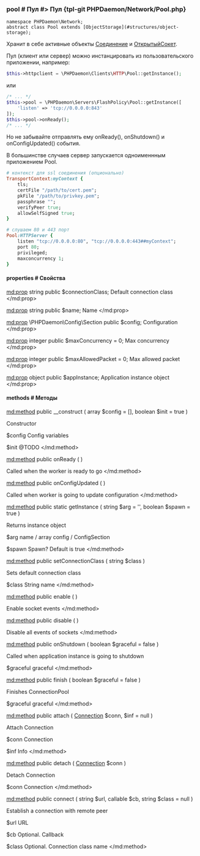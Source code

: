 ### pool # Пул #> Пул {tpl-git PHPDaemon/Network/Pool.php}

```php:p
namespace PHPDaemon\Network;
abstract class Pool extends [ObjectStorage](#structures/object-storage);
```

Хранит в себе активные объекты [Соединение](#network/connection) и [ОткрытыйСокет](#network/boundsocket).

Пул (клиент или сервер) можно инстанцировать из пользовательского приложении, например:

```php
$this->httpclient = \PHPDaemon\Clients\HTTP\Pool::getInstance();
```

или

```php
/* ... */
$this->pool = \PHPDaemon\Servers\FlashPolicy\Pool::getInstance([
    'listen' => 'tcp://0.0.0.0:843'
]);
$this->pool->onReady();
/* ... */
```

Но не забывайте отправлять ему onReady(), onShutdown() и onConfigUpdated() события.

В большинстве случаев сервер запускается одноименнным приложением Pool.

```ruby
# контекст для ssl соединения (опционально)
TransportContext:myContext {
    tls;
    certFile "/path/to/cert.pem";
    pkFile "/path/to/privkey.pem";
    passphrase "";
    verifyPeer true;
    allowSelfSigned true;
}

# слушаем 80 и 443 порт
Pool:HTTPServer {
    listen "tcp://0.0.0.0:80", "tcp://0.0.0.0:443##myContext";
    port 80;
    privileged;
    maxconcurrency 1;
}
```

#### properties # Свойства

<md:prop>
string public $connectionClass;
Default connection class
</md:prop>

<md:prop>
string public $name;
Name
</md:prop>

<md:prop>
\PHPDaemon\Config\Section public $config;
Configuration
</md:prop>

<md:prop>
integer public $maxConcurrency = 0;
Max concurrency
</md:prop>

<md:prop>
integer public $maxAllowedPacket = 0;
Max allowed packet
</md:prop>

<md:prop>
object public $appInstance;
Application instance object
</md:prop>

#### methods # Методы

<md:method>
public __construct ( array $config = [], boolean $init = true )

Constructor

$config
Config variables

$init
@TODO
</md:method>

<md:method>
public onReady ( )

Called when the worker is ready to go
</md:method>

<md:method>
public onConfigUpdated ( )

Called when worker is going to update configuration
</md:method>

<md:method>
public static getInstance ( string $arg = '', boolean $spawn = true )

Returns instance object

$arg
name / array config / ConfigSection

$spawn
Spawn? Default is true
</md:method>

<md:method>
public setConnectionClass ( string $class )

Sets default connection class

$class
String name
</md:method>

<md:method>
public enable ( )

Enable socket events
</md:method>

<md:method>
public disable ( )

Disable all events of sockets
</md:method>

<md:method>
public onShutdown ( boolean $graceful = false )

Called when application instance is going to shutdown

$graceful
graceful
</md:method>

<md:method>
public finish ( boolean $graceful = false )

Finishes ConnectionPool

$graceful
graceful
</md:method>

<md:method>
public attach ( [Connection](#../../connection) $conn, $inf = null )

Attach Connection

$conn
Connection

$inf
Info
</md:method>

<md:method>
public detach ( [Connection](#../../connection) $conn )

Detach Connection

$conn
Connection
</md:method>

<md:method>
public connect ( string $url, callable $cb, string $class = null )

Establish a connection with remote peer

$url
URL

$cb
Optional. Callback

$class
Optional. Connection class name
</md:method>